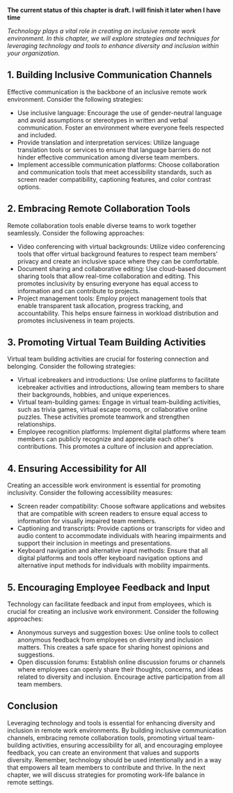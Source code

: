 **The current status of this chapter is draft. I will finish it later when I have time**

*Technology plays a vital role in creating an inclusive remote work environment. In this chapter, we will explore strategies and techniques for leveraging technology and tools to enhance diversity and inclusion within your organization.*

**1. Building Inclusive Communication Channels**
------------------------------------------------

Effective communication is the backbone of an inclusive remote work environment. Consider the following strategies:

* Use inclusive language: Encourage the use of gender-neutral language and avoid assumptions or stereotypes in written and verbal communication. Foster an environment where everyone feels respected and included.
* Provide translation and interpretation services: Utilize language translation tools or services to ensure that language barriers do not hinder effective communication among diverse team members.
* Implement accessible communication platforms: Choose collaboration and communication tools that meet accessibility standards, such as screen reader compatibility, captioning features, and color contrast options.

**2. Embracing Remote Collaboration Tools**
-------------------------------------------

Remote collaboration tools enable diverse teams to work together seamlessly. Consider the following approaches:

* Video conferencing with virtual backgrounds: Utilize video conferencing tools that offer virtual background features to respect team members' privacy and create an inclusive space where they can be comfortable.
* Document sharing and collaborative editing: Use cloud-based document sharing tools that allow real-time collaboration and editing. This promotes inclusivity by ensuring everyone has equal access to information and can contribute to projects.
* Project management tools: Employ project management tools that enable transparent task allocation, progress tracking, and accountability. This helps ensure fairness in workload distribution and promotes inclusiveness in team projects.

**3. Promoting Virtual Team Building Activities**
-------------------------------------------------

Virtual team building activities are crucial for fostering connection and belonging. Consider the following strategies:

* Virtual icebreakers and introductions: Use online platforms to facilitate icebreaker activities and introductions, allowing team members to share their backgrounds, hobbies, and unique experiences.
* Virtual team-building games: Engage in virtual team-building activities, such as trivia games, virtual escape rooms, or collaborative online puzzles. These activities promote teamwork and strengthen relationships.
* Employee recognition platforms: Implement digital platforms where team members can publicly recognize and appreciate each other's contributions. This promotes a culture of inclusion and appreciation.

**4. Ensuring Accessibility for All**
-------------------------------------

Creating an accessible work environment is essential for promoting inclusivity. Consider the following accessibility measures:

* Screen reader compatibility: Choose software applications and websites that are compatible with screen readers to ensure equal access to information for visually impaired team members.
* Captioning and transcripts: Provide captions or transcripts for video and audio content to accommodate individuals with hearing impairments and support their inclusion in meetings and presentations.
* Keyboard navigation and alternative input methods: Ensure that all digital platforms and tools offer keyboard navigation options and alternative input methods for individuals with mobility impairments.

**5. Encouraging Employee Feedback and Input**
----------------------------------------------

Technology can facilitate feedback and input from employees, which is crucial for creating an inclusive work environment. Consider the following approaches:

* Anonymous surveys and suggestion boxes: Use online tools to collect anonymous feedback from employees on diversity and inclusion matters. This creates a safe space for sharing honest opinions and suggestions.
* Open discussion forums: Establish online discussion forums or channels where employees can openly share their thoughts, concerns, and ideas related to diversity and inclusion. Encourage active participation from all team members.

Conclusion
----------

Leveraging technology and tools is essential for enhancing diversity and inclusion in remote work environments. By building inclusive communication channels, embracing remote collaboration tools, promoting virtual team-building activities, ensuring accessibility for all, and encouraging employee feedback, you can create an environment that values and supports diversity. Remember, technology should be used intentionally and in a way that empowers all team members to contribute and thrive. In the next chapter, we will discuss strategies for promoting work-life balance in remote settings.
